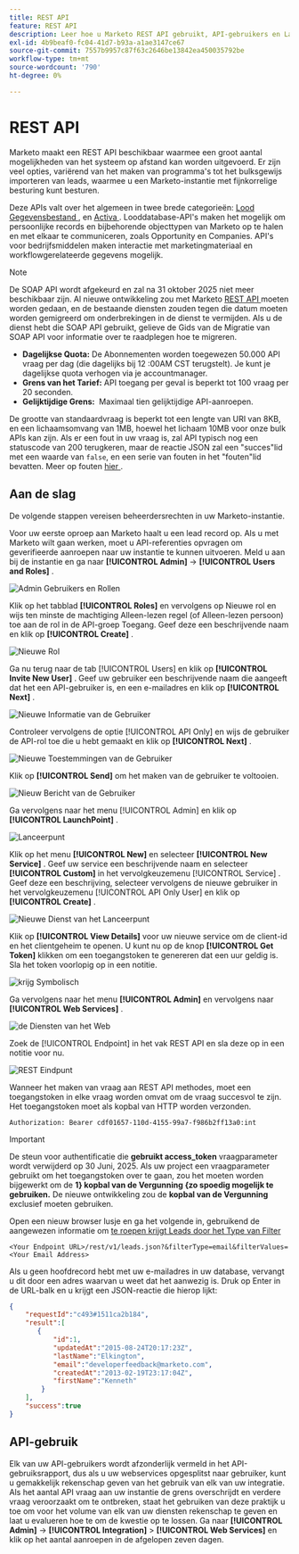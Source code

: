 ```yaml
---
title: REST API
feature: REST API
description: Leer hoe u Marketo REST API gebruikt, API-gebruikers en LaunchPoint instelt, quota's en limieten weergeeft, authenticeert met de machtigingsheader en haalt leads op.
exl-id: 4b9beaf0-fc04-41d7-b93a-a1ae3147ce67
source-git-commit: 7557b9957c87f63c2646be13842ea450035792be
workflow-type: tm+mt
source-wordcount: '790'
ht-degree: 0%

---
```


# REST API

Marketo maakt een REST API beschikbaar waarmee een groot aantal mogelijkheden van het systeem op afstand kan worden uitgevoerd. Er zijn veel opties, variërend van het maken van programma&#39;s tot het bulksgewijs importeren van leads, waarmee u een Marketo-instantie met fijnkorrelige besturing kunt besturen.

Deze APIs valt over het algemeen in twee brede categorieën: [ Lood Gegevensbestand ](https://developer.adobe.com/marketo-apis/api/mapi/), en [ Activa ](https://developer.adobe.com/marketo-apis/api/asset/). Looddatabase-API&#39;s maken het mogelijk om persoonlijke records en bijbehorende objecttypen van Marketo op te halen en met elkaar te communiceren, zoals Opportunity en Companies. API&#39;s voor bedrijfsmiddelen maken interactie met marketingmateriaal en workflowgerelateerde gegevens mogelijk.

>[!NOTE]
>De SOAP API wordt afgekeurd en zal na 31 oktober 2025 niet meer beschikbaar zijn. Al nieuwe ontwikkeling zou met Marketo [ REST API ](./rest-api.md) moeten worden gedaan, en de bestaande diensten zouden tegen die datum moeten worden gemigreerd om onderbrekingen in de dienst te vermijden. Als u de dienst hebt die SOAP API gebruikt, gelieve de Gids van de Migratie van SOAP API [ ](../soap-api/migration.md) voor informatie over te raadplegen hoe te migreren.
>

- **Dagelijkse Quota:** De Abonnementen worden toegewezen 50.000 API vraag per dag (die dagelijks bij 12 :00AM CST terugstelt). Je kunt je dagelijkse quota verhogen via je accountmanager.
- **Grens van het Tarief:** API toegang per geval is beperkt tot 100 vraag per 20 seconden.
- **Gelijktijdige Grens:**  Maximaal tien gelijktijdige API-aanroepen.

De grootte van standaardvraag is beperkt tot een lengte van URI van 8KB, en een lichaamsomvang van 1MB, hoewel het lichaam 10MB voor onze bulk APIs kan zijn. Als er een fout in uw vraag is, zal API typisch nog een statuscode van 200 terugkeren, maar de reactie JSON zal een &quot;succes&quot;lid met een waarde van `false`, en een serie van fouten in het &quot;fouten&quot;lid bevatten. Meer op fouten [ hier ](error-codes.md).

## Aan de slag

De volgende stappen vereisen beheerdersrechten in uw Marketo-instantie.

Voor uw eerste oproep aan Marketo haalt u een lead record op. Als u met Marketo wilt gaan werken, moet u API-referenties opvragen om geverifieerde aanroepen naar uw instantie te kunnen uitvoeren. Meld u aan bij de instantie en ga naar **[!UICONTROL Admin]** -> **[!UICONTROL Users and Roles]** .

![ Admin Gebruikers en Rollen ](assets/admin-users-and-roles.png)

Klik op het tabblad **[!UICONTROL Roles]** en vervolgens op Nieuwe rol en wijs ten minste de machtiging Alleen-lezen regel (of Alleen-lezen persoon) toe aan de rol in de API-groep Toegang. Geef deze een beschrijvende naam en klik op **[!UICONTROL Create]** .

![ Nieuwe Rol ](assets/new-role.png)

Ga nu terug naar de tab [!UICONTROL Users] en klik op **[!UICONTROL Invite New User]** . Geef uw gebruiker een beschrijvende naam die aangeeft dat het een API-gebruiker is, en een e-mailadres en klik op **[!UICONTROL Next]** .

![ Nieuwe Informatie van de Gebruiker ](assets/new-user-info.png)

Controleer vervolgens de optie [!UICONTROL API Only] en wijs de gebruiker de API-rol toe die u hebt gemaakt en klik op **[!UICONTROL Next]** .

![ Nieuwe Toestemmingen van de Gebruiker ](assets/new-user-permissions.png)

Klik op **[!UICONTROL Send]** om het maken van de gebruiker te voltooien.

![ Nieuw Bericht van de Gebruiker ](assets/new-user-message.png)

Ga vervolgens naar het menu [!UICONTROL Admin] en klik op **[!UICONTROL LaunchPoint]** .

![ Lanceerpunt ](assets/admin-launchpoint.png)

Klik op het menu **[!UICONTROL New]** en selecteer **[!UICONTROL New Service]** . Geef uw service een beschrijvende naam en selecteer **[!UICONTROL Custom]** in het vervolgkeuzemenu [!UICONTROL Service] . Geef deze een beschrijving, selecteer vervolgens de nieuwe gebruiker in het vervolgkeuzemenu [!UICONTROL API Only User] en klik op **[!UICONTROL Create]** .

![ Nieuwe Dienst van het Lanceerpunt ](assets/admin-launchpoint-new-service.png)

Klik op **[!UICONTROL View Details]** voor uw nieuwe service om de client-id en het clientgeheim te openen. U kunt nu op de knop **[!UICONTROL Get Token]** klikken om een toegangstoken te genereren dat een uur geldig is. Sla het token voorlopig op in een notitie.

![ krijg Symbolisch ](assets/get-token.png)

Ga vervolgens naar het menu **[!UICONTROL Admin]** en vervolgens naar **[!UICONTROL Web Services]** .

![ de Diensten van het Web ](assets/admin-web-services.png)

Zoek de [!UICONTROL Endpoint] in het vak REST API en sla deze op in een notitie voor nu.

![ REST Eindpunt ](assets/admin-web-services-rest-endpoint-1.png)

Wanneer het maken van vraag aan REST API methodes, moet een toegangstoken in elke vraag worden omvat om de vraag succesvol te zijn. Het toegangstoken moet als kopbal van HTTP worden verzonden.

```
Authorization: Bearer cdf01657-110d-4155-99a7-f986b2ff13a0:int
```

>[!IMPORTANT]
>
>De steun voor authentificatie die **gebruikt access_token** vraagparameter wordt verwijderd op 30 Juni, 2025. Als uw project een vraagparameter gebruikt om het toegangstoken over te gaan, zou het moeten worden bijgewerkt om de **1} kopbal van de Vergunning {zo spoedig mogelijk te gebruiken.** De nieuwe ontwikkeling zou de **kopbal van de Vergunning** exclusief moeten gebruiken.

Open een nieuw browser lusje en ga het volgende in, gebruikend de aangewezen informatie om [ te roepen krijgt Leads door het Type van Filter ](https://developer.adobe.com/marketo-apis/api/mapi/#tag/Leads/operation/getLeadsByFilterUsingGET)

```
<Your Endpoint URL>/rest/v1/leads.json?&filterType=email&filterValues=<Your Email Address>
```

Als u geen hoofdrecord hebt met uw e-mailadres in uw database, vervangt u dit door een adres waarvan u weet dat het aanwezig is. Druk op Enter in de URL-balk en u krijgt een JSON-reactie die hierop lijkt:

```json
{
    "requestId":"c493#1511ca2b184",
    "result":[
       {
           "id":1,
           "updatedAt":"2015-08-24T20:17:23Z",
           "lastName":"Elkington",
           "email":"developerfeedback@marketo.com",
           "createdAt":"2013-02-19T23:17:04Z",
           "firstName":"Kenneth"
        }
    ],
    "success":true
}
```

## API-gebruik

Elk van uw API-gebruikers wordt afzonderlijk vermeld in het API-gebruiksrapport, dus als u uw webservices opgesplitst naar gebruiker, kunt u gemakkelijk rekenschap geven van het gebruik van elk van uw integratie. Als het aantal API vraag aan uw instantie de grens overschrijdt en verdere vraag veroorzaakt om te ontbreken, staat het gebruiken van deze praktijk u toe om voor het volume van elk van uw diensten rekenschap te geven en laat u evalueren hoe te om de kwestie op te lossen. Ga naar **[!UICONTROL Admin]** -> **[!UICONTROL Integration]** > **[!UICONTROL Web Services]** en klik op het aantal aanroepen in de afgelopen zeven dagen.
